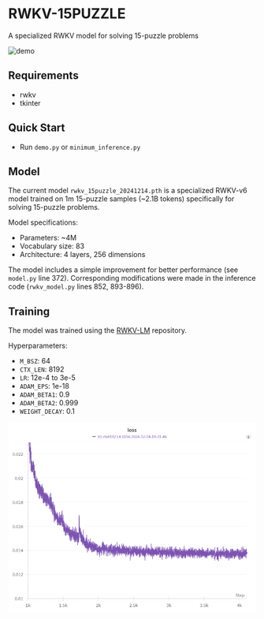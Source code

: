# RWKV-15PUZZLE

A specialized RWKV model for solving 15-puzzle problems

![demo](./assets/demo.gif)

## Requirements

- rwkv
- tkinter

## Quick Start

- Run `demo.py` or `minimum_inference.py`

## Model

The current model `rwkv_15puzzle_20241214.pth` is a specialized RWKV-v6 model trained on 1m 15-puzzle samples (~2.1B tokens) specifically for solving 15-puzzle problems.

Model specifications:
- Parameters: ~4M
- Vocabulary size: 83
- Architecture: 4 layers, 256 dimensions

The model includes a simple improvement for better performance (see `model.py` line 372). Corresponding modifications were made in the inference code (`rwkv_model.py` lines 852, 893-896).

## Training

The model was trained using the [RWKV-LM](https://github.com/BlinkDL/RWKV-LM) repository.

Hyperparameters:
- `M_BSZ`: 64
- `CTX_LEN`: 8192
- `LR`: 12e-4 to 3e-5
- `ADAM_EPS`: 1e-18
- `ADAM_BETA1`: 0.9
- `ADAM_BETA2`: 0.999
- `WEIGHT_DECAY`: 0.1

![Training Loss Curve](./assets/loss.png)
